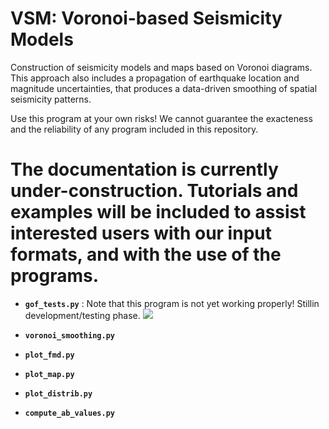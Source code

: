 # VSM: Voronoi-based Seismicity Models
Construction of seismicity models and maps based on Voronoi diagrams.
This approach also includes a propagation of earthquake location and magnitude uncertainties, that produces a data-driven smoothing of spatial seismicity patterns.

Use this program at your own risks! We cannot guarantee the exacteness and the reliability of any program included in this repository.

# The documentation is currently under-construction. Tutorials and examples will be included to assist interested users with our input formats, and with the use of the programs.

 * **`gof_tests.py`** : Note that this program is not yet working properly! Stillin development/testing phase.
 ![](/path/to/image.png)

* **`voronoi_smoothing.py`**

* **`plot_fmd.py`**

* **`plot_map.py`**

* **`plot_distrib.py`**

* **`compute_ab_values.py`** 

